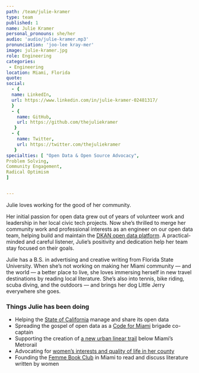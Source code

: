 ```yaml
---
path: /team/julie-kramer
type: team
published: 1
name: Julie Kramer
personal_pronouns: she/her
audio: 'audio/julie-kramer.mp3'
pronunciation: 'joo-lee kray-mer'
image: julie-kramer.jpg
role: Engineering
categories:
 - Engineering
location: Miami, Florida
quote: 
social:
  - {
  name: LinkedIn,
  url: https://www.linkedin.com/in/julie-kramer-02481317/
  }
  - {
    name: GitHub,
    url: https://github.com/thejuliekramer
   }
  - {
    name: Twitter,
    url: https://twitter.com/thejuliekramer
   }
specialties: [ "Open Data & Open Source Advocacy",
Problem Solving,
Community Engagement,
Radical Optimism 
]


---
```

Julie loves working for the good of her community.

Her initial passion for open data grew out of years of volunteer work and leadership in her local civic tech projects. Now she’s thrilled to merge her community work and professional interests as an engineer on our open data team, helping build and maintain the [DKAN open data platform](https://getdkan.org/). A practical-minded and careful listener, Julie’s positivity and dedication help her team stay focused on their goals.

Julie has a B.S. in advertising and creative writing from Florida State University. When she’s not working on making her Miami community — and the world — a better place to live, she loves immersing herself in new travel destinations by reading local literature. She’s also into tennis, bike riding, scuba diving, and the outdoors — and brings her dog Little Jerry everywhere she goes.




### Things Julie has been doing
* Helping the [State of California](https://data.ca.gov/) manage and share its open data
* Spreading the gospel of open data as a [Code for Miami](https://www.codeformiami.com/) brigade co-captain
* Supporting the creation of [a new urban linear trail](https://www.theunderline.org/) below Miami’s Metrorail 
* Advocating for [women’s interests and quality of life in her county](https://www8.miamidade.gov/global/government/boards/commission-for-women.page)
* Founding the [Femme Book Club](https://www.instagram.com/femmebookclub/) in Miami to read and discuss literature written by women




